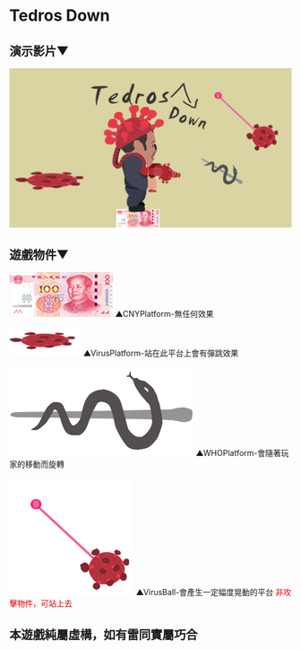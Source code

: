 # Tedros Down

## 演示影片▼
[![Tedros Down](https://raw.githubusercontent.com/XUGuanWei/Tedros-Down/master/IMG/BG.png)](https://youtu.be/lN1Z_li7AYk "Tap")
## 遊戲物件▼
![image](https://raw.githubusercontent.com/XUGuanWei/Tedros-Down/master/IMG/BasicPlatform.png)
▲CNYPlatform-無任何效果

![image](https://raw.githubusercontent.com/XUGuanWei/Tedros-Down/master/IMG/FanPlatform.png)
▲VirusPlatform-站在此平台上會有彈跳效果

![image](https://raw.githubusercontent.com/XUGuanWei/Tedros-Down/master/IMG/RoatePlatform.png)
▲WHOPlatform-會隨著玩家的移動而旋轉

![image](https://raw.githubusercontent.com/XUGuanWei/Tedros-Down/master/IMG/SpikedBall.png)
▲VirusBall-會產生一定幅度晃動的平台 <font color="#dd0000">非攻擊物件，可站上去</font><br /> 


## 本遊戲純屬虛構，如有雷同實屬巧合
